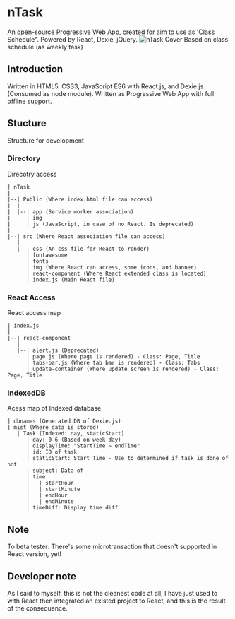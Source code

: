 # nTask
An open-source Progressive Web App, created for aim to use as 'Class Schedule". Powered by React, Dexie, jQuery.
![nTask Cover](https://raw.githubusercontent.com/aomkirby123/nTask/master/screenshot/cover.min.jpg)
Based on class schedule (as weekly task)

## Introduction
Written in HTML5, CSS3, JavaScript ES6 with React.js, and Dexie.js (Consumed as node module). Written as Progressive Web App with full offline support.

## Stucture
Structure for development

### Directory
Direcotry access

```
| nTask
|
|--| Public (Where index.html file can access)
|  |
|  |--| app (Service worker association)
|     | img
|     | js (JavaScript, in case of no React. Is deprecated)
|
|--| src (Where React association file can access)
   |
   |--| css (An css file for React to render)
      | fontawesome
      | fonts
      | img (Where React can access, some icons, and banner)
      | react-component (Where React extended class is located)
      | index.js (Main React file)
```
### React Access
React access map

```
| index.js
|
|--| react-component
   |
   |--| alert.js (Deprecated)
      | page.js (Where page is rendered) - Class: Page, Title
      | tabs-bar.js (Where tab bar is rendered) - Class: Tabs
      | update-container (Where update screen is rendered) - Class: Page, Title
```

### IndexedDB
Acess map of Indexed database

```
| dbnames (Generated DB of Dexie.js)
| mist (Where data is stored)
   | Task (Indexed: day, staticStart)
      | day: 0-6 (Based on week day)
      | displayTime: "StartTime ~ endTime"
      | id: ID of task
      | staticStart: Start Time - Use to determined if task is done of not
      | subject: Data of 
      | time
      |   | startHour
      |   | startMinute
      |   | endHour
      |   | endMinute
      | timeDiff: Display time diff
```

## Note
To beta tester: There's some microtransaction that doesn't supported in React version, yet!

## Developer note
As I said to myself, this is not the cleanest code at all, I have just used to with React then integrated an existed project to React, and this is the result of the consequence.

